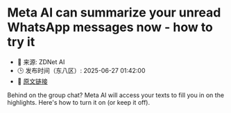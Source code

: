 # Meta AI can summarize your unread WhatsApp messages now - how to try it
- 📅 来源: ZDNet AI
- 🕒 发布时间（东八区）: 2025-06-27 01:42:00
- 🔗 [原文链接](https://www.zdnet.com/article/meta-ai-can-summarize-your-unread-whatsapp-messages-now-how-to-try-it/)

Behind on the group chat? Meta AI will access your texts to fill you in on the highlights. Here's how to turn it on (or keep it off).